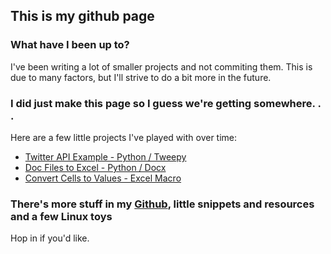 ## This is my github page

### What have I been up to?

I've been writing a lot of smaller projects and not commiting them.
This is due to many factors, but I'll strive to do a bit more in the future.

### I did just make this page so I guess we're getting somewhere. . . 

Here are a few little projects I've played with over time:

* [Twitter API Example - Python / Tweepy](https://github.com/jdflick/twitterTweepyTest)
* [Doc Files to Excel - Python / Docx](https://github.com/jdflick/convertDocTablesToExcel)
* [Convert Cells to Values - Excel Macro](https://github.com/jdflick/excelValueCleanse)

### There's more stuff in my [Github](https://github.com/jdflick), little snippets and resources and a few Linux toys
Hop in if you'd like.
